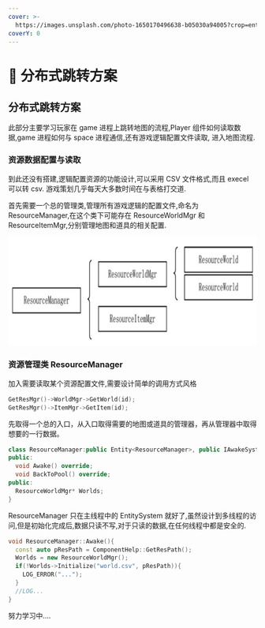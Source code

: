 ```yaml
---
cover: >-
  https://images.unsplash.com/photo-1650170496638-b05030a94005?crop=entropy&cs=srgb&fm=jpg&ixid=MnwxOTcwMjR8MHwxfHJhbmRvbXx8fHx8fHx8fDE2NTI1MzAzMzQ&ixlib=rb-1.2.1&q=85
coverY: 0
---
```


# 🚗 分布式跳转方案

## 分布式跳转方案

此部分主要学习玩家在 game 进程上跳转地图的流程,Player 组件如何读取数据,game 进程如何与 space 进程通信,还有游戏逻辑配置文件读取,
进入地图流程.

### 资源数据配置与读取

到此还没有搭建,逻辑配置资源的功能设计,可以采用 CSV 文件格式,而且 execel 可以转 csv.
游戏策划几乎每天大多数时间在与表格打交道.

首先需要一个总的管理类,管理所有游戏逻辑的配置文件,命名为 ResourceManager,在这个类下可能存在 ResourceWorldMgr 和 ResourceItemMgr,分别管理地图和道具的相关配置.

![游戏逻辑配置表管理类](../.gitbook/assets/2023-10-15003657.png)

### 资源管理类 ResourceManager

加入需要读取某个资源配置文件,需要设计简单的调用方式风格

```cpp
GetResMgr()->WorldMgr->GetWorld(id);
GetResMgr()->ItemMgr->GetItem(id);
```

先取得一个总的入口，从入口取得需要的地图或道具的管理器，再从管理器中取得
想要的一行数据。

```cpp
class ResourceManager:public Entity<ResourceManager>, public IAwakeSystem<>{
public:
  void Awake() override;
  void BackToPool() override;
public:
  ResourceWorldMgr* Worlds;
}
```

ResourceManager 只在主线程中的 EntitySystem 就好了,虽然设计到多线程的访问,但是初始化完成后,数据只读不写,对于只读的数据,在任何线程中都是安全的.

```cpp
void ResourceManager::Awake(){
  const auto pResPath = ComponentHelp::GetResPath();
  Worlds = new ResourceWorldMgr();
  if(!Worlds->Initialize("world.csv", pResPath)){
    LOG_ERROR("...");
  }
  //LOG...
}
```

努力学习中....
